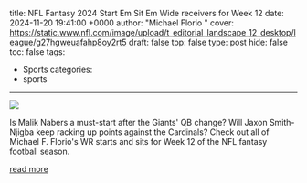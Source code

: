 title: NFL Fantasy 2024 Start Em Sit Em Wide receivers for Week 12
date: 2024-11-20 19:41:00 +0000
author: "Michael Florio"
cover: https://static.www.nfl.com/image/upload/t_editorial_landscape_12_desktop/league/g27hgweuafahp8oy2rt5
draft: false
top: false
type: post
hide: false
toc: false
tags:
  - Sports
categories:
  - sports
---

![](https://static.www.nfl.com/image/upload/t_editorial_landscape_12_desktop/league/g27hgweuafahp8oy2rt5)

Is Malik Nabers a must-start after the Giants' QB change? Will Jaxon Smith-Njigba keep racking up points against the Cardinals? Check out all of Michael F. Florio's WR starts and sits for Week 12 of the NFL fantasy football season.

[read more](https://www.nfl.com/news/nfl-fantasy-2024-start-em-sit-em-wide-receivers-for-week-12)
